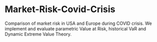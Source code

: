 # Market-Risk-Covid-Crisis
Comparison of market risk in USA and Europe during COVID crisis. We implement and evaluate parametric Value at Risk, historical VaR and  Dynamic Extreme Value Theory. 

